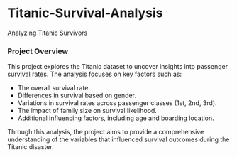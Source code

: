 # Titanic-Survival-Analysis
 Analyzing Titanic Survivors

### Project Overview
This project explores the Titanic dataset to uncover insights into passenger survival rates. The analysis focuses on key factors such as:
- The overall survival rate.
- Differences in survival based on gender.
- Variations in survival rates across passenger classes (1st, 2nd, 3rd).
- The impact of family size on survival likelihood.
- Additional influencing factors, including age and boarding location.

 Through this analysis, the project aims to provide a comprehensive understanding of the variables that influenced survival outcomes during the Titanic disaster.


 
